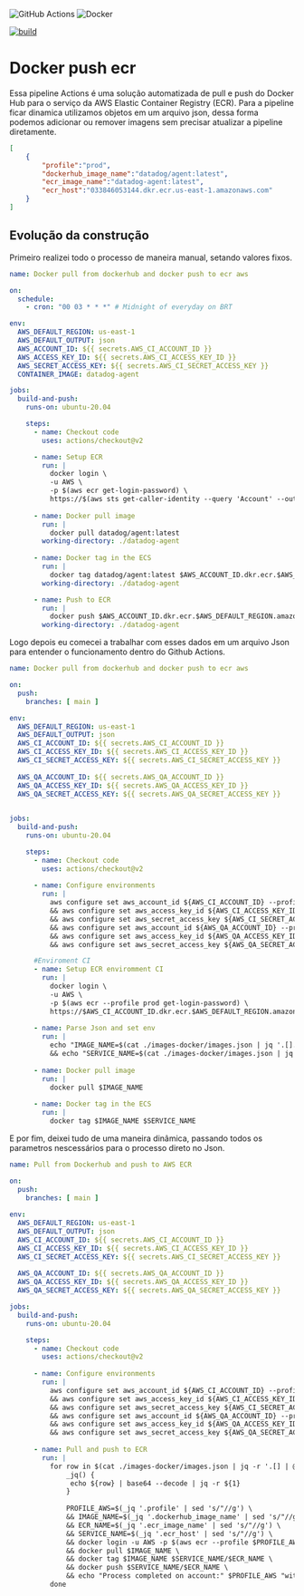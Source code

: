 <img alt="GitHub Actions" src="https://img.shields.io/badge/github%20actions%20-%232671E5.svg?&style=for-the-badge&logo=github%20actions&logoColor=white"/> <img alt="Docker" src="https://img.shields.io/badge/docker%20-%230db7ed.svg?&style=for-the-badge&logo=docker&logoColor=white"/> 

[![build](https://img.shields.io/wercker/build/wercker/go-wercker-api.svg)](https://github.com/LucasRejanio/docker-push-ecr/actions)

# Docker push ecr
Essa pipeline Actions é uma solução automatizada de pull e push do Docker Hub para o serviço da AWS Elastic Container Registry (ECR). Para a pipeline ficar dinamica utilizamos objetos em um arquivo json, dessa forma podemos adicionar ou remover imagens sem precisar atualizar a pipeline diretamente. 

```json
[
    {
        "profile":"prod",
        "dockerhub_image_name":"datadog/agent:latest",
        "ecr_image_name":"datadog-agent:latest",
        "ecr_host":"033846053144.dkr.ecr.us-east-1.amazonaws.com"
    }
]
```

## Evolução da construção
Primeiro realizei todo o processo de maneira manual, setando valores fixos. 

```yml
name: Docker pull from dockerhub and docker push to ecr aws

on:
  schedule:
    - cron: "00 03 * * *" # Midnight of everyday on BRT

env:
  AWS_DEFAULT_REGION: us-east-1
  AWS_DEFAULT_OUTPUT: json
  AWS_ACCOUNT_ID: ${{ secrets.AWS_CI_ACCOUNT_ID }}
  AWS_ACCESS_KEY_ID: ${{ secrets.AWS_CI_ACCESS_KEY_ID }}
  AWS_SECRET_ACCESS_KEY: ${{ secrets.AWS_CI_SECRET_ACCESS_KEY }}
  CONTAINER_IMAGE: datadog-agent

jobs:
  build-and-push:
    runs-on: ubuntu-20.04

    steps:
      - name: Checkout code
        uses: actions/checkout@v2

      - name: Setup ECR
        run: |
          docker login \
          -u AWS \
          -p $(aws ecr get-login-password) \
          https://$(aws sts get-caller-identity --query 'Account' --output text).dkr.ecr.$AWS_DEFAULT_REGION.amazonaws.com
          
      - name: Docker pull image
        run: |
          docker pull datadog/agent:latest
        working-directory: ./datadog-agent
        
      - name: Docker tag in the ECS
        run: |
          docker tag datadog/agent:latest $AWS_ACCOUNT_ID.dkr.ecr.$AWS_DEFAULT_REGION.amazonaws.com/$CONTAINER_IMAGE:latest
        working-directory: ./datadog-agent

      - name: Push to ECR
        run: |
          docker push $AWS_ACCOUNT_ID.dkr.ecr.$AWS_DEFAULT_REGION.amazonaws.com/$CONTAINER_IMAGE:latest
        working-directory: ./datadog-agent
```

Logo depois eu comecei a trabalhar com esses dados em um arquivo Json para entender o funcionamento dentro do Github Actions. 

```yml
name: Docker pull from dockerhub and docker push to ecr aws

on:
  push:
    branches: [ main ]

env:
  AWS_DEFAULT_REGION: us-east-1
  AWS_DEFAULT_OUTPUT: json
  AWS_CI_ACCOUNT_ID: ${{ secrets.AWS_CI_ACCOUNT_ID }}
  AWS_CI_ACCESS_KEY_ID: ${{ secrets.AWS_CI_ACCESS_KEY_ID }}
  AWS_CI_SECRET_ACCESS_KEY: ${{ secrets.AWS_CI_SECRET_ACCESS_KEY }}
  
  AWS_QA_ACCOUNT_ID: ${{ secrets.AWS_QA_ACCOUNT_ID }}
  AWS_QA_ACCESS_KEY_ID: ${{ secrets.AWS_QA_ACCESS_KEY_ID }}
  AWS_QA_SECRET_ACCESS_KEY: ${{ secrets.AWS_QA_SECRET_ACCESS_KEY }}
  

jobs:
  build-and-push:
    runs-on: ubuntu-20.04

    steps:
      - name: Checkout code
        uses: actions/checkout@v2
      
      - name: Configure environments
        run: |
          aws configure set aws_account_id ${AWS_CI_ACCOUNT_ID} --profile prod \
          && aws configure set aws_access_key_id ${AWS_CI_ACCESS_KEY_ID} --profile prod \
          && aws configure set aws_secret_access_key ${AWS_CI_SECRET_ACCESS_KEY} --profile prod \
          && aws configure set aws_account_id ${AWS_QA_ACCOUNT_ID} --profile qa \
          && aws configure set aws_access_key_id ${AWS_QA_ACCESS_KEY_ID} --profile qa \
          && aws configure set aws_secret_access_key ${AWS_QA_SECRET_ACCESS_KEY} --profile qa \

      #Enviroment CI
      - name: Setup ECR enviromment CI 
        run: |
          docker login \
          -u AWS \
          -p $(aws ecr --profile prod get-login-password) \
          https://$AWS_CI_ACCOUNT_ID.dkr.ecr.$AWS_DEFAULT_REGION.amazonaws.com
      
      - name: Parse Json and set env 
        run: |
          echo "IMAGE_NAME=$(cat ./images-docker/images.json | jq '.[].Image' | sed 's/"//g')" >> $GITHUB_ENV \
          && echo "SERVICE_NAME=$(cat ./images-docker/images.json | jq '.[].Service' | sed 's/"//g')" >> $GITHUB_ENV 
      
      - name: Docker pull image 
        run: |
          docker pull $IMAGE_NAME
        
      - name: Docker tag in the ECS
        run: |
          docker tag $IMAGE_NAME $SERVICE_NAME
```

E por fim, deixei tudo de uma maneira dinâmica, passando todos os parametros nescessários para o processo direto no Json.

```yml
name: Pull from Dockerhub and push to AWS ECR

on:
  push:
    branches: [ main ]
    
env:
  AWS_DEFAULT_REGION: us-east-1
  AWS_DEFAULT_OUTPUT: json
  AWS_CI_ACCOUNT_ID: ${{ secrets.AWS_CI_ACCOUNT_ID }}
  AWS_CI_ACCESS_KEY_ID: ${{ secrets.AWS_CI_ACCESS_KEY_ID }}
  AWS_CI_SECRET_ACCESS_KEY: ${{ secrets.AWS_CI_SECRET_ACCESS_KEY }}
  
  AWS_QA_ACCOUNT_ID: ${{ secrets.AWS_QA_ACCOUNT_ID }}
  AWS_QA_ACCESS_KEY_ID: ${{ secrets.AWS_QA_ACCESS_KEY_ID }}
  AWS_QA_SECRET_ACCESS_KEY: ${{ secrets.AWS_QA_SECRET_ACCESS_KEY }}

jobs:
  build-and-push:
    runs-on: ubuntu-20.04

    steps:
      - name: Checkout code
        uses: actions/checkout@v2
      
      - name: Configure environments
        run: |
          aws configure set aws_account_id ${AWS_CI_ACCOUNT_ID} --profile prod \
          && aws configure set aws_access_key_id ${AWS_CI_ACCESS_KEY_ID} --profile prod \
          && aws configure set aws_secret_access_key ${AWS_CI_SECRET_ACCESS_KEY} --profile prod \
          && aws configure set aws_account_id ${AWS_QA_ACCOUNT_ID} --profile qa \
          && aws configure set aws_access_key_id ${AWS_QA_ACCESS_KEY_ID} --profile qa \
          && aws configure set aws_secret_access_key ${AWS_QA_SECRET_ACCESS_KEY} --profile qa \
          
      - name: Pull and push to ECR
        run: |
          for row in $(cat ./images-docker/images.json | jq -r '.[] | @base64'); do
              _jq() {
               echo ${row} | base64 --decode | jq -r ${1}
              }
              
              PROFILE_AWS=$(_jq '.profile' | sed 's/"//g') \
              && IMAGE_NAME=$(_jq '.dockerhub_image_name' | sed 's/"//g') \
              && ECR_NAME=$(_jq '.ecr_image_name' | sed 's/"//g') \
              && SERVICE_NAME=$(_jq '.ecr_host' | sed 's/"//g') \
              && docker login -u AWS -p $(aws ecr --profile $PROFILE_AWS get-login-password) https://$SERVICE_NAME \
              && docker pull $IMAGE_NAME \
              && docker tag $IMAGE_NAME $SERVICE_NAME/$ECR_NAME \
              && docker push $SERVICE_NAME/$ECR_NAME \
              && echo "Process completed on account:" $PROFILE_AWS "with the image:" $IMAGE_NAME "and ECR:" $ECR_NAME
          done
```
